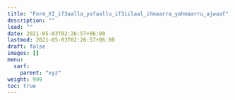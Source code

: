 ```yaml
---
title: "Form_XI_if3aalla_yafaallu_if3iilaal_ihmaarra_yahmaarru_ajwaaf"
description: ""
lead: ""
date: 2021-05-03T02:26:57+06:00
lastmod: 2021-05-03T02:26:57+06:00
draft: false
images: []
menu: 
  sarf:
    parent: "xyz"
weight: 999
toc: true
---
```



